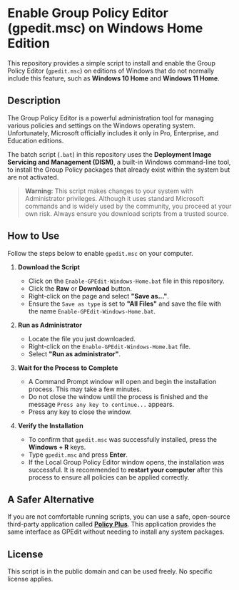 # Enable Group Policy Editor (gpedit.msc) on Windows Home Edition

This repository provides a simple script to install and enable the Group Policy Editor (`gpedit.msc`) on editions of Windows that do not normally include this feature, such as **Windows 10 Home** and **Windows 11 Home**.

## Description

The Group Policy Editor is a powerful administration tool for managing various policies and settings on the Windows operating system. Unfortunately, Microsoft officially includes it only in Pro, Enterprise, and Education editions.

The batch script (`.bat`) in this repository uses the **Deployment Image Servicing and Management (DISM)**, a built-in Windows command-line tool, to install the Group Policy packages that already exist within the system but are not activated.

> **Warning:**
> This script makes changes to your system with Administrator privileges. Although it uses standard Microsoft commands and is widely used by the community, you proceed at your own risk. Always ensure you download scripts from a trusted source.

## How to Use

Follow the steps below to enable `gpedit.msc` on your computer.

1.  **Download the Script**
    * Click on the `Enable-GPEdit-Windows-Home.bat` file in this repository.
    * Click the **Raw** or **Download** button.
    * Right-click on the page and select **"Save as..."**.
    * Ensure the `Save as type` is set to **"All Files"** and save the file with the name `Enable-GPEdit-Windows-Home.bat`.

2.  **Run as Administrator**
    * Locate the file you just downloaded.
    * Right-click on the `Enable-GPEdit-Windows-Home.bat` file.
    * Select **"Run as administrator"**.

3.  **Wait for the Process to Complete**
    * A Command Prompt window will open and begin the installation process. This may take a few minutes.
    * Do not close the window until the process is finished and the message `Press any key to continue...` appears.
    * Press any key to close the window.

4.  **Verify the Installation**
    * To confirm that `gpedit.msc` was successfully installed, press the **Windows + R** keys.
    * Type `gpedit.msc` and press **Enter**.
    * If the Local Group Policy Editor window opens, the installation was successful. It is recommended to **restart your computer** after this process to ensure all policies can be applied correctly.

## A Safer Alternative

If you are not comfortable running scripts, you can use a safe, open-source third-party application called **[Policy Plus](https://github.com/Fleex255/PolicyPlus)**. This application provides the same interface as GPEdit without needing to install any system packages.

## License

This script is in the public domain and can be used freely. No specific license applies.
